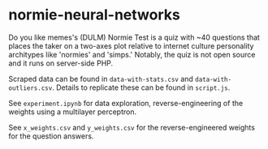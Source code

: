 # normie-neural-networks

Do you like memes's (DULM) Normie Test is a quiz with ~40 questions that places the taker on a two-axes plot relative to internet culture personality architypes like 'normies' and 'simps.' Notably, the quiz is not open source and it runs on server-side PHP.

Scraped data can be found in `data-with-stats.csv` and `data-with-outliers.csv`. Details to replicate these can be found in `script.js`.

See `experiment.ipynb` for data exploration, reverse-engineering of the weights using a multilayer perceptron.

See `x_weights.csv` and `y_weights.csv` for the reverse-engineered weights for the question answers.